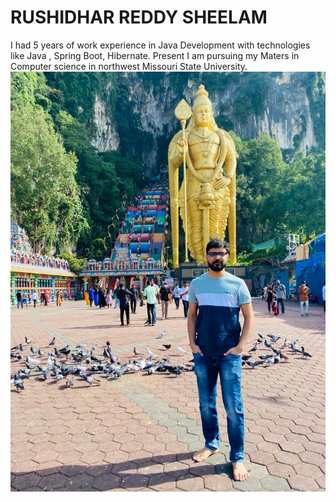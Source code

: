 # RUSHIDHAR REDDY SHEELAM
I had 5 years of work experience in Java Development with technologies like Java , Spring Boot, Hibernate. Present I am pursuing my Maters in Computer science in northwest Missouri State University.
![my image](picture.jpeg)
